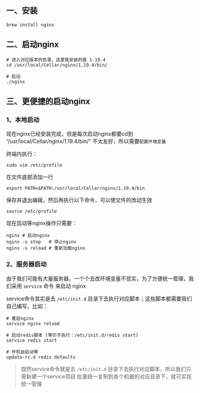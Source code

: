 
## 一、安装
```shell
brew install nginx
```

## 二、启动nginx

```shell
# 进入对应版本的目录，这里我安装的是 1.19.4
cd /usr/local/Cellar/nginx/1.19.4/bin/

# 启动
./nginx
```

## 三、更便捷的启动nginx

### 1、本地启动

现在nginx已经安装完成，但是每次启动nginx都要cd到 “/usr/local/Cellar/nginx/1.19.4/bin/” 不太友好，所以需要`配置环境变量`

终端内执行：

```shell
sudo vim /etc/profile
```

在文件底部添加一行

```shell
export PATH=$PATH:/usr/local/Cellar/nginx/1.19.4/bin
```
保存并退出编辑，然后再执行以下命令，可以使文件的改动生效

```shell
source /etc/profile
```

现在启动等nginx操作只需要：
```shell
nginx # 启动nginx
nginx -s stop   # 停止nginx
nginx -s reload # 重新加载nginx
```

### 2、服务器启动

由于我们可能有大量服务器，一个个去改环境变量不现实，为了方便统一管理，我们采用 `service` 命令 来启动 nginx

service命令其实是去 `/etc/init.d` 目录下去执行对应脚本；这些脚本都需要我们自己编写，比如：

 ```shell
# 重启nginx
service nginx reload 

# 启动redis脚本 (等价于执行：/etc/init.d/redis start)
service redis start

# 开机自启动等
update-rc.d redis defaults
 ```
 
 >既然service命令就是去 `/etc/init.d` 目录下去执行对应脚本，所以我们只需新建一个service项目 批量统一复制到各个机器的对应目录下，就可实现统一管理

